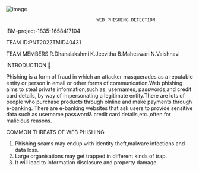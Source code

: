 
![image](https://user-images.githubusercontent.com/112189335/200116901-e1e8b983-b63b-4dc6-b260-cc033cc75135.png)

                                      WEB PHISHING DETECTION
  
  IBM-project-1835-1658417104
  
  TEAM ID:PNT2022TMID40431
  
  TEAM MEMBERS
  R.Dhanalakshmi
  K.Jeevitha
  B.Maheswari
  N.Vaishnavi
  
  
  INTRODUCTION 🌱
  
  Phishing is a form of fraud in which an attacker masquerades as a reputable entity or person in email or other forms of communication.Web phishing aims to steal private information,such as, usernames, passwords,and credit card details, by way of impersonating a legitimate entity.There are lots of people who purchase products through olnline and make payments through e-banking. There are e-banking websites that ask users to provide sensitive data such as username,password& credit card details,etc.,often for malicious reasons.  
  
  
  COMMON THREATS OF WEB PHISHING
  
  1) Phishing scams may endup with identity theft,malware infections and data loss.
  2) Large organisations may get trapped in different kinds of trap.
  3) It will lead to information disclosure and property damage.
  
